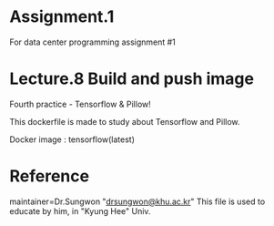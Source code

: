 # Assignment.1
For data center programming assignment #1

# Lecture.8 Build and push image
Fourth practice - Tensorflow & Pillow!

This dockerfile is made to study about Tensorflow and Pillow.

Docker image : tensorflow(latest)

# Reference 
maintainer=Dr.Sungwon "drsungwon@khu.ac.kr"
This file is used to educate by him, in "Kyung Hee" Univ.
